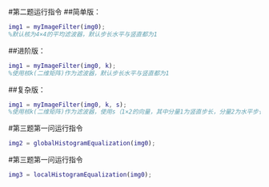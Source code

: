 #第二题运行指令
##简单版： 
```matlab
img1 = myImageFilter(img0);
%默认核为4×4的平均滤波器，默认步长水平与竖直都为1
```

##进阶版： 
```matlab
img1 = myImageFilter(img0, k);
%使用核k(二维矩阵)作为滤波器，默认步长水平与竖直都为1
```

##复杂版： 
```matlab
img1 = myImageFilter(img0, k, s);
%使用核k(二维矩阵)作为滤波器，使用s（1×2的向量，其中分量1为竖直步长，分量2为水平步长）作为步长
```

#第三题第一问运行指令
```matlab
img2 = globalHistogramEqualization(img0);
```

#第三题第一问运行指令
```matlab
img3 = localHistogramEqualization(img0);
```